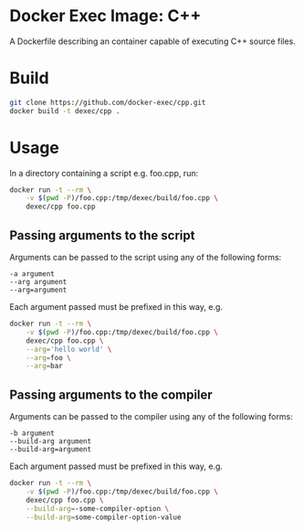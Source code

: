 # Docker Exec Image: C++

A Dockerfile describing an container capable of executing C++ source files.

# Build

```sh
git clone https://github.com/docker-exec/cpp.git
docker build -t dexec/cpp .
```

# Usage

In a directory containing a script e.g. foo.cpp, run:

```sh
docker run -t --rm \
    -v $(pwd -P)/foo.cpp:/tmp/dexec/build/foo.cpp \
    dexec/cpp foo.cpp
```

## Passing arguments to the script

Arguments can be passed to the script using any of the following forms:

```
-a argument
--arg argument
--arg=argument
```

Each argument passed must be prefixed in this way, e.g.

```sh
docker run -t --rm \
    -v $(pwd -P)/foo.cpp:/tmp/dexec/build/foo.cpp \
    dexec/cpp foo.cpp \
    --arg='hello world' \
    --arg=foo \
    --arg=bar
```

## Passing arguments to the compiler

Arguments can be passed to the compiler using any of the following forms:

```
-b argument
--build-arg argument
--build-arg=argument
```

Each argument passed must be prefixed in this way, e.g.

```sh
docker run -t --rm \
    -v $(pwd -P)/foo.cpp:/tmp/dexec/build/foo.cpp \
    dexec/cpp foo.cpp \
    --build-arg=-some-compiler-option \
    --build-arg=some-compiler-option-value
```
